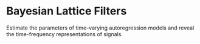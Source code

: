 # Bayesian Lattice Filters

Estimate the parameters of time-varying autoregression models and reveal the time-frequency representations of signals.
